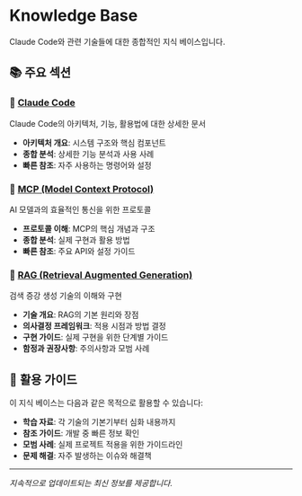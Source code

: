 # Knowledge Base

Claude Code와 관련 기술들에 대한 종합적인 지식 베이스입니다.

## 📚 주요 섹션

### 🔧 [Claude Code](./claude-code/README)
Claude Code의 아키텍처, 기능, 활용법에 대한 상세한 문서
- **아키텍처 개요**: 시스템 구조와 핵심 컴포넌트
- **종합 분석**: 상세한 기능 분석과 사용 사례
- **빠른 참조**: 자주 사용하는 명령어와 설정

### 🔗 [MCP (Model Context Protocol)](./mcp/README)
AI 모델과의 효율적인 통신을 위한 프로토콜
- **프로토콜 이해**: MCP의 핵심 개념과 구조
- **종합 분석**: 실제 구현과 활용 방법
- **빠른 참조**: 주요 API와 설정 가이드

### 🧠 [RAG (Retrieval Augmented Generation)](./retrieval-augmented-generation/README)
검색 증강 생성 기술의 이해와 구현
- **기술 개요**: RAG의 기본 원리와 장점
- **의사결정 프레임워크**: 적용 시점과 방법 결정
- **구현 가이드**: 실제 구현을 위한 단계별 가이드
- **함정과 권장사항**: 주의사항과 모범 사례

## 🎯 활용 가이드

이 지식 베이스는 다음과 같은 목적으로 활용할 수 있습니다:

- **학습 자료**: 각 기술의 기본기부터 심화 내용까지
- **참조 가이드**: 개발 중 빠른 정보 확인
- **모범 사례**: 실제 프로젝트 적용을 위한 가이드라인
- **문제 해결**: 자주 발생하는 이슈와 해결책

---

*지속적으로 업데이트되는 최신 정보를 제공합니다.*